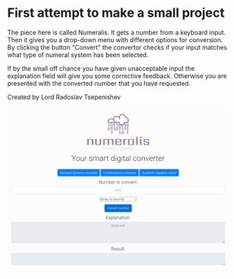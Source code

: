 # First attempt to make a small project

The piece here is called Numeralis.
It gets a number from a keyboard input.
Then it gives you a drop-down menu with different options for conversion.
By clicking the button "Convert" the convertor checks if your input matches what type of numeral system has been selected.

If by the small off chance you have given unacceptable input the explanation field will give you some corrective feedback.
Otherwise you are presented with the converted number that you have requested.


Created by Lord Radoslav Tsepenishev

![ScreenShot](Capture.PNG)